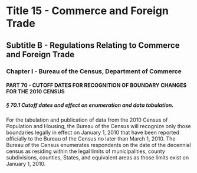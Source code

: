 
# Title 15 - Commerce and Foreign Trade
## Subtitle B - Regulations Relating to Commerce and Foreign Trade
### Chapter I - Bureau of the Census, Department of Commerce
#### PART 70 - CUTOFF DATES FOR RECOGNITION OF BOUNDARY CHANGES FOR THE 2010 CENSUS
##### § 70.1 Cutoff dates and effect on enumeration and data tabulation.

For the tabulation and publication of data from the 2010 Census of Population and Housing, the Bureau of the Census will recognize only those boundaries legally in effect on January 1, 2010 that have been reported officially to the Bureau of the Census no later than March 1, 2010. The Bureau of the Census enumerates respondents on the date of the decennial census as residing within the legal limits of municipalities, county subdivisions, counties, States, and equivalent areas as those limits exist on January 1, 2010.
